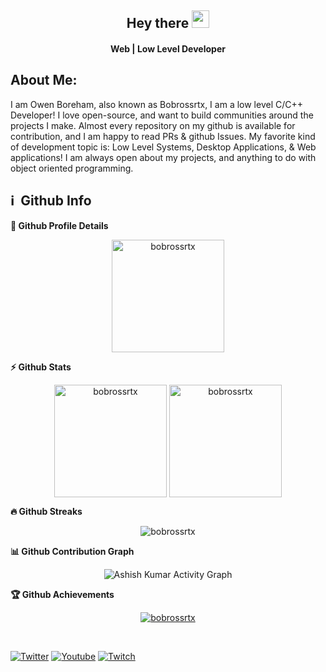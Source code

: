 <h2 align="center">
  Hey there <img src="https://media.giphy.com/media/hvRJCLFzcasrR4ia7z/giphy.gif" width="28"> 
</h2>

<h4 align="center">
  Web | Low Level Developer
</h4>

## About Me:
I am Owen Boreham, also known as Bobrossrtx, I am a low level C/C++ Developer! I love open-source, and want to build communities around the projects I make. Almost every repository on my github is available for contribution, and I am happy to read PRs & github Issues. My favorite kind of development topic is: Low Level Systems, Desktop Applications, & Web applications! I am always open about my projects, and anything to do with object oriented programming.

<h2>ℹ️ &nbsp;Github Info</h2>

  <summary><b>🔎 Github Profile Details</b></summary>
<p align="center"><img height="180em" src="https://github-profile-summary-cards.vercel.app/api/cards/profile-details?username=bobrossrtx&theme=github_dark" alt="bobrossrtx" align = "center"/></p>

  <summary><b>⚡ Github Stats</b></summary>
  
<p align="center"><img height="180em" src="https://github-readme-stats.vercel.app/api?username=bobrossrtx&hide_border=true&count_private=true&show_icons=true&theme=radical" alt="bobrossrtx" align = "center"/>
<img height="180em" src="https://github-readme-stats.vercel.app/api/top-langs?username=bobrossrtx&show_icons=true&locale=en&layout=compact&hide_border=true&theme=radical" alt="bobrossrtx" align = "center"/></p>

 <summary><b>🔥 Github Streaks</b></summary>
<p align="center"><img src="https://github-readme-streak-stats.herokuapp.com/?user=bobrossrtx&theme=black-ice&hide_border=true&stroke=0000&background=0D1117&ring=e05397&fire=e05397&currStreakLabel=e05397" alt="bobrossrtx" /></p>

<summary><b>📊 Github Contribution Graph</b></summary>
<p align="center"<a href="#"><img alt="Ashish Kumar Activity Graph" src="https://activity-graph.herokuapp.com/graph?username=bobrossrtx&bg_color=0D1117&color=e05397&line=e05397&point=FFFFFF&hide_border=true&" /></a></p>

 <summary><b>🏆 Github Achievements</b></summary>
<p align="center"> <a href="https://github.com/TopCodeBeast"><img src="https://github-profile-trophy.vercel.app/?username=bobrossrtx&margin-w=5&theme=radical" alt="bobrossrtx" /></a> </p>

<br>

[![Twitter](https://img.shields.io/badge/Twitter-1DA1F2?style=for-the-badge&logo=twitter&logoColor=white)](https://twitter.com/bobrossrtx)
[![Youtube](https://img.shields.io/badge/YouTube-FF0000?style=for-the-badge&logo=youtube&logoColor=white)](https://www.youtube.com/channel/UCrnwYvGzBiig4O5pj_8b7-Q)
[![Twitch](https://img.shields.io/badge/Twitch-9146FF?style=for-the-badge&logo=twitch&logoColor=white)](https://twitch.tv/bobrossrtx)
